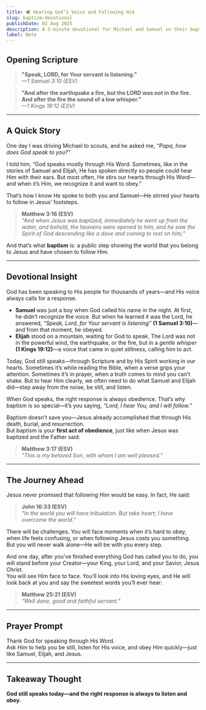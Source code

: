 ```yaml
---
title: 🕊️ Hearing God’s Voice and Following Him
slug: baptism-devotional
publishDate: 02 Aug 2025
description: A 5-minute devotional for Michael and Samuel on their baptism day
label: Note
---
```


## Opening Scripture

> **"Speak, LORD, for Your servant is listening."**  
> *—1 Samuel 3:10 (ESV)*

> **"And after the earthquake a fire, but the LORD was not in the fire. And after the fire the sound of a low whisper."**  
> *—1 Kings 19:12 (ESV)*

---

## A Quick Story

One day I was driving Michael to scouts, and he asked me, *“Papa, how does God speak to you?”*

I told him, “God speaks mostly through His Word. Sometimes, like in the stories of Samuel and Elijah, He has spoken directly so people could hear Him with their ears. But most often, He stirs our hearts through His Word—and when it’s Him, we recognize it and want to obey.”

That’s how I know He spoke to both you and Samuel—He stirred your hearts to follow in Jesus’ footsteps.

> **Matthew 3:16 (ESV)**  
> *"And when Jesus was baptized, immediately he went up from the water, and behold, the heavens were opened to him, and he saw the Spirit of God descending like a dove and coming to rest on him;"*

And that’s what **baptism** is: a public step showing the world that you belong to Jesus and have chosen to follow Him.

---

## Devotional Insight

God has been speaking to His people for thousands of years—and His voice always calls for a response.

- **Samuel** was just a boy when God called his name in the night. At first, he didn’t recognize the voice. But when he learned it was the Lord, he answered, *“Speak, Lord, for Your servant is listening”* **(1 Samuel 3:10)**—and from that moment, he obeyed.
- **Elijah** stood on a mountain, waiting for God to speak. The Lord was not in the powerful wind, the earthquake, or the fire, but in a *gentle whisper* **(1 Kings 19:12)**—a voice that came in quiet stillness, calling him to act.

Today, God still speaks—through Scripture and by His Spirit working in our hearts. Sometimes it’s while reading the Bible, when a verse grips your attention. Sometimes it’s in prayer, when a truth comes to mind you can’t shake. But to hear Him clearly, we often need to do what Samuel and Elijah did—step away from the noise, be still, and listen.

When God speaks, the right response is always obedience. That’s why baptism is so special—it’s you saying, *“Lord, I hear You, and I will follow.”*

Baptism doesn’t save you—Jesus already accomplished that through His death, burial, and resurrection.  
But baptism is your **first act of obedience**, just like when Jesus was baptized and the Father said:

> **Matthew 3:17 (ESV)**  
> *"This is my beloved Son, with whom I am well pleased."*

---

## The Journey Ahead

Jesus never promised that following Him would be easy. In fact, He said:

> **John 16:33 (ESV)**  
> *“In the world you will have tribulation. But take heart; I have overcome the world.”*

There will be challenges. You will face moments when it’s hard to obey, when life feels confusing, or when following Jesus costs you something. But you will never walk alone—He will be with you every step.

And one day, after you’ve finished everything God has called you to do, you will stand before your Creator—your King, your Lord, and your Savior, Jesus Christ.  
You will see Him face to face. You’ll look into His loving eyes, and He will look back at you and say the sweetest words you’ll ever hear:

> **Matthew 25:21 (ESV)**  
> *“Well done, good and faithful servant.”*

---

## Prayer Prompt

Thank God for speaking through His Word.  
Ask Him to help you be still, listen for His voice, and obey Him quickly—just like Samuel, Elijah, and Jesus.

---

## Takeaway Thought

**God still speaks today—and the right response is always to listen and obey.**
